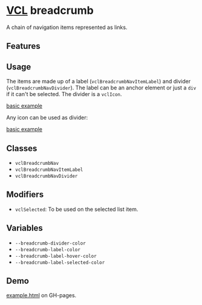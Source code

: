 # [VCL](https://github.com/vcl/vcl/doc) breadcrumb

A chain of navigation items represented as links.

## Features

## Usage

The items are made up of a label (`vclBreadcrumbNavItemLabel`) and
divider (`vclBreadcrumbNavDivider`). The label can be an anchor element
or just a `div` if it can't be selected. The divider is a `vclIcon`.

[basic example](/demo/example-basic.html)

Any icon can be used as divider:

[basic example](/demo/example-basic-alt.html)

## Classes

- `vclBreadcrumbNav`
- `vclBreadcrumbNavItemLabel`
- `vclBreadcrumbNavDivider`

## Modifiers

- `vclSelected`: To be used on the selected list item.

## Variables

- `--breadcrumb-divider-color`
- `--breadcrumb-label-color`
- `--breadcrumb-label-hover-color`
- `--breadcrumb-label-selected-color`

## Demo

[example.html](/demo/example.html) on GH-pages.
